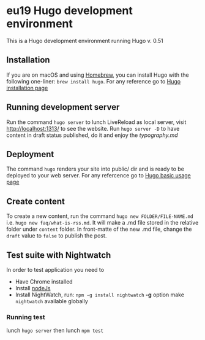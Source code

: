 # eu19 Hugo development environment
This is a Hugo development environment running Hugo v. 0.51

## Installation
If you are on macOS and using [Homebrew](https://brew.sh/), you can install Hugo with the following one-liner: `brew install hugo`. 
For any reference go to [Hugo installation page](https://gohugo.io/getting-started/installing)

## Running development server
Run the command `hugo server` to lunch LiveReload as local server, visit [http://localhost:1313/](http://localhost:1313/) to see the website.
Run `hugo server -D` to have content in draft status published, do it and enjoy the *typography.md*

## Deployment
The command `hugo` renders your site into public/ dir and is ready to be deployed to your web server. 
For any refercence go to [Hugo basic usage page](https://gohugo.io/getting-started/usage/)

## Create content
To create a new content, run the command `hugo new FOLDER/FILE-NAME.md` i.e. `hugo new faq/what-is-rss.md`. It will make a .md file stored in the relative folder under `content` folder.
In front-matte of the new .md file, change the `draft` value to `false` to publish the post.

## Test suite with Nightwatch
In order to test application you need to 
+ Have Chrome installed
+ Install [nodeJs](https://nodejs.org/en/)
+ Install NightWatch, run: `npm -g install nightwatch` **-g** option make `nightwatch` available globally
### Running test
lunch `hugo server` then lunch `npm test`